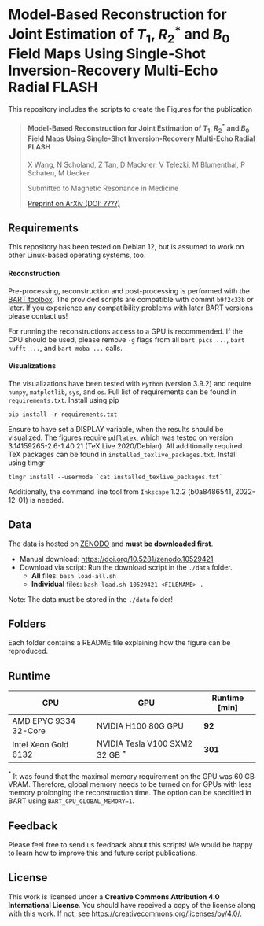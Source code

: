# Model-Based Reconstruction for Joint Estimation of $T_{1}$, $R_{2}^{*}$ and $B_{0}$ Field Maps Using Single-Shot Inversion-Recovery Multi-Echo Radial FLASH


This repository includes the scripts to create the Figures for the publication

> #### Model-Based Reconstruction for Joint Estimation of $T_{1}$, $R_{2}^{*}$ and $B_{0}$ Field Maps Using Single-Shot Inversion-Recovery Multi-Echo Radial FLASH
> X Wang, N Scholand, Z Tan, D Mackner, V Telezki, M Blumenthal, P Schaten, M Uecker.
>
> Submitted to Magnetic Resonance in Medicine
> 
> [Preprint on ArXiv (DOI: ????)](future-link)


## Requirements
This repository has been tested on Debian 12, but is assumed to work on other Linux-based operating systems, too.

#### Reconstruction
Pre-processing, reconstruction and post-processing is performed with the [BART toolbox](https://github.com/mrirecon/bart).
The provided scripts are compatible with commit `b9f2c33b` or later.
If you experience any compatibility problems with later BART versions please contact us!

For running the reconstructions access to a GPU is recommended.
If the CPU should be used, please remove `-g` flags from all `bart pics ...`, `bart nufft ...`, and `bart moba ...` calls.

#### Visualizations
The visualizations have been tested with `Python` (version 3.9.2) and require `numpy`, `matplotlib`, `sys`, and `os`. Full list of requirements can be found in `requirements.txt`. Install using pip
```
pip install -r requirements.txt
```
 Ensure to have set a DISPLAY variable, when the results should be visualized.
The figures require `pdflatex`, which was tested on version 3.14159265-2.6-1.40.21 (TeX Live 2020/Debian). All additionally required TeX packages can be found in `installed_texlive_packages.txt`.
Install using tlmgr
```
tlmgr install --usermode `cat installed_texlive_packages.txt`
```
Additionally, the command line tool from `Inkscape` 1.2.2 (b0a8486541, 2022-12-01) is needed.

## Data
The data is hosted on [ZENODO](https://zenodo.org/) and **must be downloaded first**.

* Manual download: https://doi.org/10.5281/zenodo.10529421
* Download via script: Run the download script in the `./data` folder.
  * **All** files: `bash load-all.sh`
  * **Individual** files: `bash load.sh 10529421 <FILENAME> . `

Note: The data must be stored in the `./data` folder!


## Folders
Each folder contains a README file explaining how the figure can be reproduced.

## Runtime

|    CPU   |   GPU   | **Runtime** [min] |
| -------- | ------- | ------- |
|  AMD EPYC 9334 32-Core  | NVIDIA H100 80G GPU   | **92** |
| Intel Xeon Gold 6132 | NVIDIA Tesla V100 SXM2 32 GB $^*$   | **301** |

$^*$ It was found that the maximal memory requirement on the GPU was 60 GB VRAM.
Therefore, global memory needs to be turned on for GPUs with less memory prolonging the reconstruction time. The option can be specified in BART using `BART_GPU_GLOBAL_MEMORY=1`.

## Feedback
Please feel free to send us feedback about this scripts!
We would be happy to learn how to improve this and future script publications.


## License
This work is licensed under a **Creative Commons Attribution 4.0 International License**.
You should have received a copy of the license along with this
work. If not, see <https://creativecommons.org/licenses/by/4.0/>.
